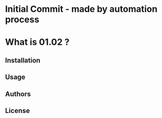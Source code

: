 # Initial Commit - made by automation process
# What is 01.02 ?
## Installation
## Usage
## Authors
## License
